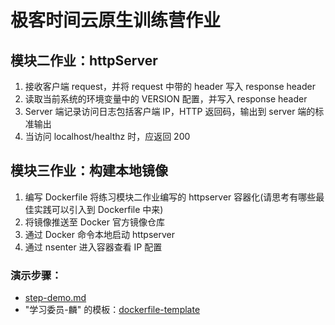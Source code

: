 # 极客时间云原生训练营作业
## 模块二作业：httpServer
1. 接收客户端 request，并将 request 中带的 header 写入 response header
2. 读取当前系统的环境变量中的 VERSION 配置，并写入 response header
3. Server 端记录访问日志包括客户端 IP，HTTP 返回码，输出到 server 端的标准输出
4. 当访问 localhost/healthz 时，应返回 200

## 模块三作业：构建本地镜像
1. 编写 Dockerfile 将练习模块二作业编写的 httpserver 容器化(请思考有哪些最佳实践可以引入到 Dockerfile 中来)
2. 将镜像推送至 Docker 官方镜像仓库
3. 通过 Docker 命令本地启动 httpserver
4. 通过 nsenter 进入容器查看 IP 配置
### 演示步骤：
- [step-demo.md](./module3/step-demo.md)
- "学习委员-麟" 的模板：[dockerfile-template](./jpg/dockerfile-template.jpg)
